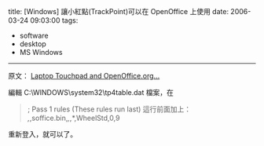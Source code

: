 title: \[Windows\] 讓小紅點(TrackPoint)可以在 OpenOffice 上使用
date: 2006-03-24 09:03:00
tags: 
- software
- desktop
- MS Windows
---

原文： [Laptop Touchpad and OpenOffice.org...](http://www.oooforum.org/forum/viewtopic.phtml?t=4912)

編輯 C:\WINDOWS\system32\tp4table.dat 檔案，在
> ; Pass 1 rules (These rules run last)
這行前面加上：
> *,*,soffice.bin,*,*,*,WheelStd,0,9

重新登入，就可以了。